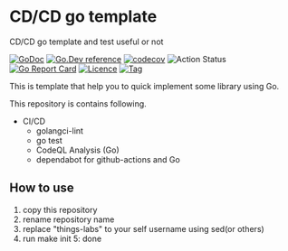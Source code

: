# CD/CD go template
CD/CD go template and test useful or not 

[![GoDoc](https://godoc.org/github.com/things-labs/cicd-go-template?status.svg)](https://godoc.org/github.com/things-labs/cicd-go-template)
[![Go.Dev reference](https://img.shields.io/badge/go.dev-reference-blue?logo=go&logoColor=white)](https://pkg.go.dev/github.com/things-labs/cicd-go-template?tab=doc)
[![codecov](https://codecov.io/gh/things-labs/cicd-go-template/branch/main/graph/badge.svg)](https://codecov.io/gh/things-labs/cicd-go-template)
![Action Status](https://github.com/things-labs/cicd-go-template/workflows/Go/badge.svg)
[![Go Report Card](https://goreportcard.com/badge/github.com/things-labs/cicd-go-template)](https://goreportcard.com/report/github.com/things-labs/cicd-go-template)
[![Licence](https://img.shields.io/github/license/things-labs/cicd-go-template)](https://raw.githubusercontent.com/things-labs/cicd-go-template/main/LICENSE)
[![Tag](https://img.shields.io/github/v/tag/things-labs/cicd-go-template)](https://github.com/things-labs/cicd-go-template/tags)


This is template that help you to quick implement some library using Go.

This repository is contains following.

- CI/CD
    - golangci-lint
    - go test
    - CodeQL Analysis (Go)
    - dependabot for github-actions and Go

## How to use
1. copy this repository
2. rename repository name   
3. replace "things-labs" to your self username using sed(or others)
4. run make init
5: done